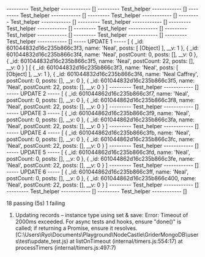 --------- Test_helper ------------
 []
--------- Test_helper ------------
 []
--------- Test_helper ------------
 []
--------- Test_helper ------------
 []
--------- Test_helper ------------
 []
--------- Test_helper ------------
 []
--------- Test_helper ------------
 []
--------- Test_helper ------------
 []
--------- Test_helper ------------
 []
--------- Test_helper ------------
 []
--------- Test_helper ------------
 []
----- UPDATE 1 -----
 [
  {
    _id: 601044832d16c235b866c3f3,
    name: 'Neal',
    posts: [ [Object] ],
    __v: 1
  },
  {
    _id: 601044832d16c235b866c3f4,
    name: 'Neal',
    postCount: 0,
    posts: [],
    __v: 0
  },
  {
    _id: 601044832d16c235b866c3f5,
    name: 'Neal',
    postCount: 22,
    posts: [],
    __v: 0
  }
]
[
  {
    _id: 601044832d16c235b866c3f3,
    name: 'Neal',
    posts: [ [Object] ],
    __v: 1
  },
  {
    _id: 601044832d16c235b866c3f4,
    name: 'Neal Caffrey',
    postCount: 0,
    posts: [],
    __v: 0
  },
  {
    _id: 601044832d16c235b866c3f5,
    name: 'Neal',
    postCount: 22,
    posts: [],
    __v: 0
  }
]
--------- Test_helper ------------
 []
----- UPDATE 2 -----
 [
  {
    _id: 601044862d16c235b866c3f7,
    name: 'Neal',
    postCount: 0,
    posts: [],
    __v: 0
  },
  {
    _id: 601044862d16c235b866c3f8,
    name: 'Neal',
    postCount: 22,
    posts: [],
    __v: 0
  }
]
--------- Test_helper ------------
 []
----- UPDATE 3 -----
 [
  {
    _id: 601044862d16c235b866c3f9,
    name: 'Neal',
    postCount: 0,
    posts: [],
    __v: 0
  },
  {
    _id: 601044862d16c235b866c3fa,
    name: 'Neal',
    postCount: 22,
    posts: [],
    __v: 0
  }
]
--------- Test_helper ------------
 []
----- UPDATE 4 -----
 [
  {
    _id: 601044862d16c235b866c3fb,
    name: 'Neal',
    postCount: 0,
    posts: [],
    __v: 0
  },
  {
    _id: 601044862d16c235b866c3fc,
    name: 'Neal',
    postCount: 22,
    posts: [],
    __v: 0
  }
]
--------- Test_helper ------------
 []
----- UPDATE 5 -----
 [
  {
    _id: 601044862d16c235b866c3fd,
    name: 'Neal',
    postCount: 0,
    posts: [],
    __v: 0
  },
  {
    _id: 601044862d16c235b866c3fe,
    name: 'Neal',
    postCount: 22,
    posts: [],
    __v: 0
  }
]
--------- Test_helper ------------
 []
----- UPDATE 6 -----
 [
  {
    _id: 601044862d16c235b866c3ff,
    name: 'Neal',
    postCount: 0,
    posts: [],
    __v: 0
  },
  {
    _id: 601044862d16c235b866c400,
    name: 'Neal',
    postCount: 22,
    posts: [],
    __v: 0
  }
]
--------- Test_helper ------------
 []
--------- Test_helper ------------
 []
--------- Test_helper ------------
 []

  18 passing (5s)
  1 failing

  1) Updating records –
       instance type using set & save:
     Error: Timeout of 2000ms exceeded. For async tests and hooks, ensure "done()" is called; if returning a Promise, ensure it resolves. (C:\Users\Ryo\Documents\Playground\NodeCastle\GriderMongoDB\users\test\update_test.js)
      at listOnTimeout (internal/timers.js:554:17)
      at processTimers (internal/timers.js:497:7)
